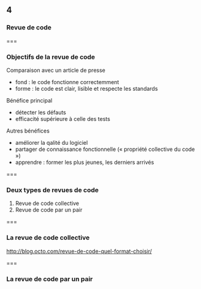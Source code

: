 <!-- .slide: data-background-image="images/swcraftmanship.jpg" data-background-size="100%" class="chapter" -->
## 4
### Revue de code

===

<!-- .slide: class="slide" -->
### Objectifs de la revue de code
 
Comparaison avec un article de presse
 - fond : le code fonctionne correctemment
 - forme : le code est clair, lisible et respecte les standards
 
Bénéfice principal
 - détecter les défauts
 - efficacité supérieure à celle des tests

Autres bénéfices
 - améliorer la qalité du logiciel
 - partager de connaissance fonctionnelle (« propriété collective du code »)
 - apprendre : former les plus jeunes, les derniers arrivés
 
===

<!-- .slide: class="slide" -->
### Deux types de revues de code
 
 1. Revue de code collective
 2. Revue de code par un pair
  
===

<!-- .slide: class="slide" -->
### La revue de code collective

  http://blog.octo.com/revue-de-code-quel-format-choisir/
  
===

<!-- .slide: class="slide" -->
### La revue de code par un pair

